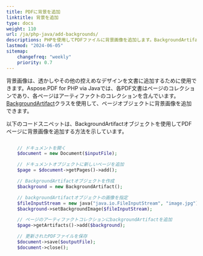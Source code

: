 ```yaml
---
title: PDFに背景を追加 
linktitle: 背景を追加
type: docs
weight: 110
url: /ja/php-java/add-backgrounds/
descriptions: PHPを使用してPDFファイルに背景画像を追加します。BackgroundArtifactオブジェクトを使用します。
lastmod: "2024-06-05"
sitemap:
    changefreq: "weekly"
    priority: 0.7
---
```


背景画像は、透かしやその他の控えめなデザインを文書に追加するために使用できます。Aspose.PDF for PHP via Javaでは、各PDF文書はページのコレクションであり、各ページはアーティファクトのコレクションを含んでいます。[BackgroundArtifact](https://reference.aspose.com/pdf/java/com.aspose.pdf/BackgroundArtifact)クラスを使用して、ページオブジェクトに背景画像を追加できます。

以下のコードスニペットは、BackgroundArtifactオブジェクトを使用してPDFページに背景画像を追加する方法を示しています。

```php

    // ドキュメントを開く
    $document = new Document($inputFile);

    // ドキュメントオブジェクトに新しいページを追加
    $page = $document->getPages()->add();

    // BackgroundArtifactオブジェクトを作成    
    $background = new BackgroundArtifact();

    // backgroundArtifactオブジェクトの画像を指定
    $fileInputStream = new java("java.io.FileInputStream", "image.jpg");
    $background->setBackgroundImage($fileInputStream);

    // ページのアーティファクトコレクションにbackgroundArtifactを追加
    $page->getArtifacts()->add($background);

    // 更新されたPDFファイルを保存
    $document->save($outputFile);
    $document->close();
```